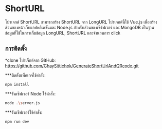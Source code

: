 # ShortURL

โปรเจกต์ ShortURL สามารถสร้าง ShortURL จาก LongURL โปรเจกต์นี้ใช้ Vue.js เพื่อสร้างส่วนของหน้าเว็บแอปพลิเคชันและ Node.js สำหรับส่วนของเซิร์ฟเวอร์ และ MongoDB เป็นฐานข้อมูลที่ใช้ในการเก็บข้อมูล LongURL, ShortURL และจำนวนการ click 

## การติดตั้ง
*clone โปรเจ็กต์จาก GitHub: https://github.com/ChaySittichok/GenerateShortUrlAndQRcode.git

***ติดตั้งแพ็คเกจใช้คำสั่ง: 
```sh
npm install
```


***รันเซิฟเวอร์ Node ใช้คำสั่ง:
```sh
node .\server.js  
```

***รันเซิฟเวอร์ใช้คำสั่ง:
```sh
npm run dev
```

